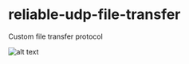 # reliable-udp-file-transfer
Custom file transfer protocol

![alt text](http://github.com/hpzk/reliable-udp-file-transfer/img/1.png)
